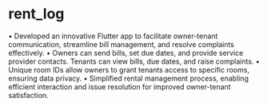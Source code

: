 # rent_log

• Developed an innovative Flutter app to facilitate owner-tenant communication, streamline bill management, and
resolve complaints effectively.
• Owners can send bills, set due dates, and provide service provider contacts. Tenants can view bills, due dates, and
raise complaints.
• Unique room IDs allow owners to grant tenants access to specific rooms, ensuring data privacy.
• Simplified rental management process, enabling efficient interaction and issue resolution for improved owner-tenant
satisfaction.


